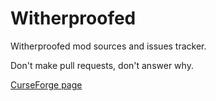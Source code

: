 # Witherproofed
Witherproofed mod sources and issues tracker.

Don't make pull requests, don't answer why.

[CurseForge page](https://www.curseforge.com/minecraft/mc-mods/witherproofed)
